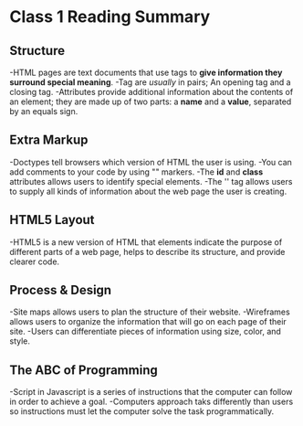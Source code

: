# Class 1 Reading Summary

## Structure 
-HTML pages are text documents that use tags to **give information they surround special meaning**.
-Tag are *usually* in pairs; An opening tag and a closing tag.
-Attributes provide additional information about the contents of an element; they are made up of two parts: a **name** and a **value**,
separated by an equals sign.

## Extra Markup
-Doctypes tell browsers which version of HTML the user is using.
-You can add comments to your code by using "<!-- comments are written here -->" markers.
-The **id** and **class** attributes allows users to identify special elements.
-The '<meta>' tag allows users to supply all kinds of information about the web page the user is creating.

## HTML5 Layout
-HTML5 is a new version of HTML that elements indicate the purpose of different parts of a web page, helps to describe its structure, and provide clearer code.

## Process & Design 
-Site maps allows users to plan the structure of their website.
-Wireframes allows users to organize the information that will go on each page of their site.
-Users can differentiate pieces of information using size, color, and style.

## The ABC of Programming
-Script in Javascript is a series of instructions that the computer can follow in order to achieve a goal.
-Computers approach taks differently than users so instructions must let the computer solve the task programmatically.
